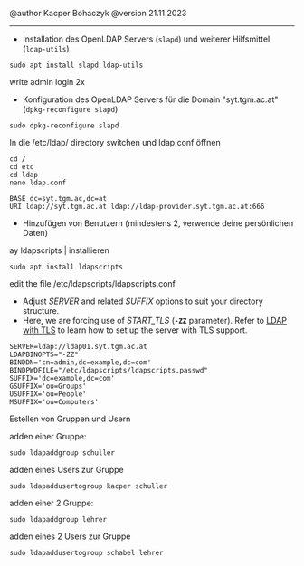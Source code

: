 @author Kacper Bohaczyk
@version 21.11.2023

---
- Installation des OpenLDAP Servers (`slapd`) und weiterer Hilfsmittel (`ldap-utils`)

```
sudo apt install slapd ldap-utils
```

write admin login 2x


- Konfiguration des OpenLDAP Servers für die Domain "syt.tgm.ac.at" (`dpkg-reconfigure slapd`)
```
sudo dpkg-reconfigure slapd
```


In die /etc/ldap/ directory switchen und ldap.conf öffnen
```
cd /
cd etc
cd ldap
nano ldap.conf
```

```
BASE dc=syt.tgm.ac,dc=at
URI ldap://syt.tgm.ac.at ldap://ldap-provider.syt.tgm.ac.at:666
```


- Hinzufügen von Benutzern (mindestens 2, verwende deine persönlichen Daten)

ay
ldapscripts | installieren

```
sudo apt install ldapscripts
```

edit the file /etc/ldapscripts/ldapscripts.conf

- Adjust _SERVER_ and related _SUFFIX_ options to suit your directory structure.
- Here, we are forcing use of _START_TLS_ (**`-ZZ`** parameter). Refer to [LDAP with TLS](https://ubuntu.com/server/docs/service-ldap-with-tls) to learn how to set up the server with TLS support.


```
SERVER=ldap://ldap01.syt.tgm.ac.at
LDAPBINOPTS="-ZZ"
BINDDN='cn=admin,dc=example,dc=com'
BINDPWDFILE="/etc/ldapscripts/ldapscripts.passwd"
SUFFIX='dc=example,dc=com'
GSUFFIX='ou=Groups'
USUFFIX='ou=People'
MSUFFIX='ou=Computers'
```


Estellen von Gruppen und Usern

adden einer Gruppe:

```
sudo ldapaddgroup schuller
```
adden eines Users zur Gruppe

```
sudo ldapaddusertogroup kacper schuller
```

adden einer 2 Gruppe:

```
sudo ldapaddgroup lehrer
```

adden eines 2 Users zur Gruppe

```
sudo ldapaddusertogroup schabel lehrer
```
